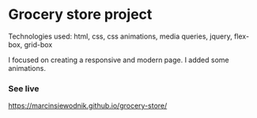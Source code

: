 # Grocery store project

Technologies used: html, css, css animations, media queries, jquery, flex-box, grid-box 

I focused on creating a responsive and modern page. I added some animations.

### See live

https://marcinsiewodnik.github.io/grocery-store/
